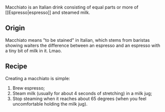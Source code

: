 Macchiato is an Italian drink consisting of equal parts or more of [[Espresso|espresso]] and steamed milk.
## Origin
Macchiato means "to be stained" in Italian, which stems from baristas showing waiters the difference between an espresso and an espresso with a tiny bit of milk in it. Lmao.
## Recipe
Creating a macchiato is simple:
1. Brew espresso;
2. Steam milk (usually for about 4 seconds of stretching) in a milk jug;
3. Stop steaming when it reaches about 65 degrees (when you feel uncomfortable holding the milk jug).
